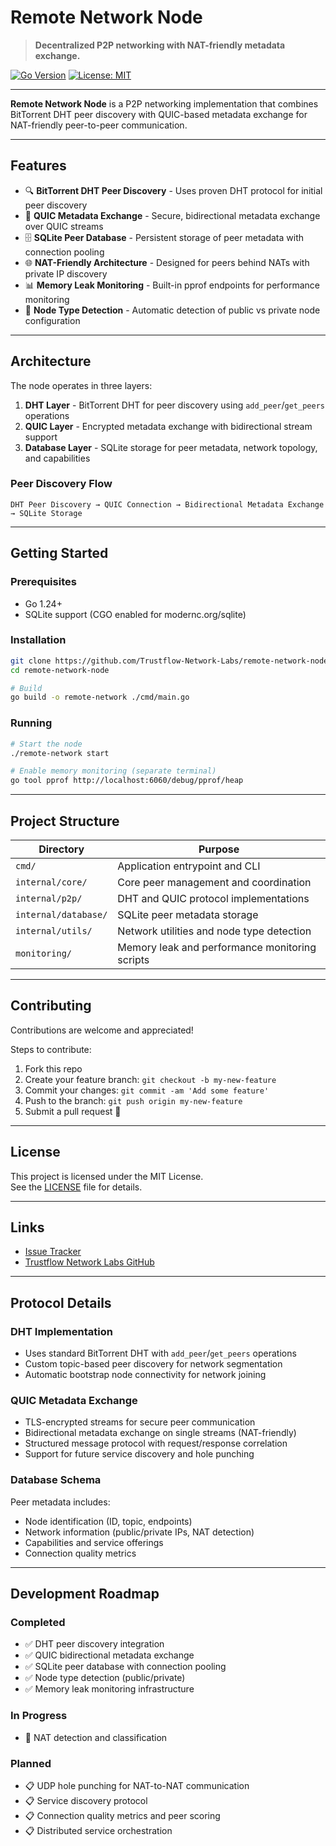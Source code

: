 
# Remote Network Node

> **Decentralized P2P networking with NAT-friendly metadata exchange.**

[![Go Version](https://img.shields.io/badge/Go-1.24+-00ADD8.svg)](https://golang.org)
[![License: MIT](https://img.shields.io/badge/License-MIT-yellow.svg)](LICENSE)

---

**Remote Network Node** is a P2P networking implementation that combines BitTorrent DHT peer discovery with QUIC-based metadata exchange for NAT-friendly peer-to-peer communication.

---

## Features

- 🔍 **BitTorrent DHT Peer Discovery** - Uses proven DHT protocol for initial peer discovery
- 🔐 **QUIC Metadata Exchange** - Secure, bidirectional metadata exchange over QUIC streams
- 🗄️ **SQLite Peer Database** - Persistent storage of peer metadata with connection pooling
- 🌐 **NAT-Friendly Architecture** - Designed for peers behind NATs with private IP discovery
- 📊 **Memory Leak Monitoring** - Built-in pprof endpoints for performance monitoring
- 🎯 **Node Type Detection** - Automatic detection of public vs private node configuration

---

## Architecture

The node operates in three layers:

1. **DHT Layer** - BitTorrent DHT for peer discovery using `add_peer`/`get_peers` operations
2. **QUIC Layer** - Encrypted metadata exchange with bidirectional stream support
3. **Database Layer** - SQLite storage for peer metadata, network topology, and capabilities

### Peer Discovery Flow

```
DHT Peer Discovery → QUIC Connection → Bidirectional Metadata Exchange → SQLite Storage
```

---

## Getting Started

### Prerequisites

- Go 1.24+
- SQLite support (CGO enabled for modernc.org/sqlite)

### Installation

```bash
git clone https://github.com/Trustflow-Network-Labs/remote-network-node.git
cd remote-network-node

# Build
go build -o remote-network ./cmd/main.go
```

### Running

```bash
# Start the node
./remote-network start

# Enable memory monitoring (separate terminal)
go tool pprof http://localhost:6060/debug/pprof/heap
```

---

## Project Structure

| Directory               | Purpose                                           |
|--------------------------|---------------------------------------------------|
| `cmd/`                   | Application entrypoint and CLI                   |
| `internal/core/`         | Core peer management and coordination            |
| `internal/p2p/`          | DHT and QUIC protocol implementations            |
| `internal/database/`     | SQLite peer metadata storage                     |
| `internal/utils/`        | Network utilities and node type detection       |
| `monitoring/`            | Memory leak and performance monitoring scripts   |

---

## Contributing

Contributions are welcome and appreciated!

Steps to contribute:

1. Fork this repo
2. Create your feature branch: `git checkout -b my-new-feature`
3. Commit your changes: `git commit -am 'Add some feature'`
4. Push to the branch: `git push origin my-new-feature`
5. Submit a pull request 🚀

---

## License

This project is licensed under the MIT License.  
See the [LICENSE](LICENSE) file for details.

---

## Links

- [Issue Tracker](https://github.com/Trustflow-Network-Labs/trustflow-node/issues)
- [Trustflow Network Labs GitHub](https://github.com/Trustflow-Network-Labs)

---

## Protocol Details

### DHT Implementation

- Uses standard BitTorrent DHT with `add_peer`/`get_peers` operations
- Custom topic-based peer discovery for network segmentation
- Automatic bootstrap node connectivity for network joining

### QUIC Metadata Exchange

- TLS-encrypted streams for secure peer communication
- Bidirectional metadata exchange on single streams (NAT-friendly)
- Structured message protocol with request/response correlation
- Support for future service discovery and hole punching

### Database Schema

Peer metadata includes:
- Node identification (ID, topic, endpoints)
- Network information (public/private IPs, NAT detection)
- Capabilities and service offerings
- Connection quality metrics

---

## Development Roadmap

### Completed
- ✅ DHT peer discovery integration
- ✅ QUIC bidirectional metadata exchange
- ✅ SQLite peer database with connection pooling
- ✅ Node type detection (public/private)
- ✅ Memory leak monitoring infrastructure

### In Progress
- 🔄 NAT detection and classification

### Planned
- 📋 UDP hole punching for NAT-to-NAT communication
- 📋 Service discovery protocol
- 📋 Connection quality metrics and peer scoring
- 📋 Distributed service orchestration
